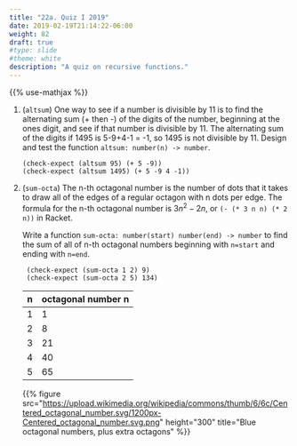 ```yaml
---
title: "22a. Quiz I 2019"
date: 2019-02-19T21:14:22-06:00
weight: 82
draft: true
#type: slide
#theme: white
description: "A quiz on recursive functions."
---
```


{{% use-mathjax %}}

1. (`altsum`) One way to see if a number is divisible by 11 is to find
   the alternating sum (+ then -) of the digits of the number,
   beginning at the ones digit, and see if that number is divisible
   by 11. The alternating sum of the digits if 1495 is 5-9+4-1 = -1, so 1495
   is not divisible by 11. Design and test the function 
   `altsum: number(n) -> number`.

    ```racket
    (check-expect (altsum 95) (+ 5 -9))
    (check-expect (altsum 1495) (+ 5 -9 4 -1))
    ```
        
2. (`sum-octa`) The n-th octagonal number is the number of dots that it
    takes to draw all of the edges of a regular octagon with n dots
    per edge. The formula for the n-th octagonal number is $3n^2-2n$,
    or `(- (* 3 n n) (* 2 n))` in Racket.
    
    Write a function `sum-octa: number(start) number(end) -> number`
    to find the sum of all of n-th octagonal numbers beginning with
    `n=start` and ending with `n=end`.

        (check-expect (sum-octa 1 2) 9)
        (check-expect (sum-octa 2 5) 134)
        
    | n | octagonal number n |
    |---|--------------------|
    | 1 |    1    |
    | 2 |    8    |
    | 3 |   21    |
    | 4 |   40    |
    | 5 |   65    |
    
    {{% figure
    src="https://upload.wikimedia.org/wikipedia/commons/thumb/6/6c/Centered_octagonal_number.svg/1200px-Centered_octagonal_number.svg.png"
    height="300" 
    title="Blue octagonal numbers, plus extra octagons" %}}
    
    

